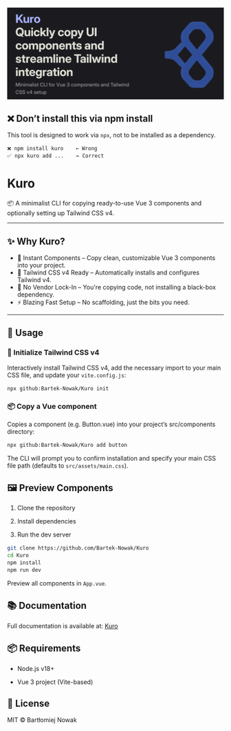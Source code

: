 ![Kuro](Kuro.png)

## ❌ Don’t install this via npm install
This tool is designed to work via `npx`, not to be installed as a dependency.

```bash
❌ npm install kuro    ← Wrong
✅ npx kuro add ...    ← Correct
```

# Kuro

📦 A minimalist CLI for copying ready-to-use Vue 3 components and optionally setting up Tailwind CSS v4.

---

## ✨ Why Kuro?

- 🧱 Instant Components – Copy clean, customizable Vue 3 components into your project.
- 🎨 Tailwind CSS v4 Ready – Automatically installs and configures Tailwind v4.
- 🧩 No Vendor Lock-In – You're copying code, not installing a black-box dependency.
- ⚡ Blazing Fast Setup – No scaffolding, just the bits you need.

---

## 🚀 Usage

### 🧱 Initialize Tailwind CSS v4

Interactively install Tailwind CSS v4, add the necessary import to your main CSS file, and update your `vite.config.js`:

```bash
npx github:Bartek-Nowak/Kuro init
```

### 📦 Copy a Vue component
Copies a component (e.g. Button.vue) into your project’s src/components directory:

```bash
npx github:Bartek-Nowak/Kuro add button
```

The CLI will prompt you to confirm installation and specify your main CSS file path (defaults to `src/assets/main.css`).

## 🖼️ Preview Components
1. Clone the repository

2. Install dependencies

3. Run the dev server

```bash
git clone https://github.com/Bartek-Nowak/Kuro
cd Kuro
npm install
npm run dev
```
Preview all components in `App.vue`.

## 📚 Documentation
Full documentation is available at: [Kuro](https://mellifluous-squirrel-4409cd.netlify.app/)

## 📦 Requirements
- Node.js v18+

- Vue 3 project (Vite-based)

## 📝 License
MIT © Bartłomiej Nowak